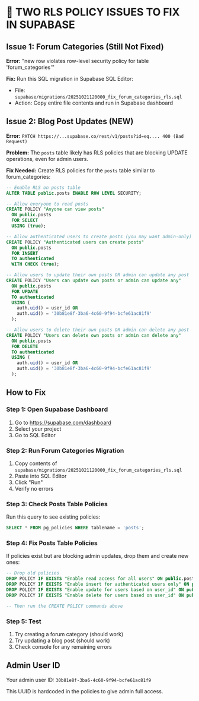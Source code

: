 # 🔴 TWO RLS POLICY ISSUES TO FIX IN SUPABASE

## Issue 1: Forum Categories (Still Not Fixed)
**Error:** "new row violates row-level security policy for table 'forum_categories'"

**Fix:** Run this SQL migration in Supabase SQL Editor:
- File: `supabase/migrations/20251021120000_fix_forum_categories_rls.sql`
- Action: Copy entire file contents and run in Supabase dashboard

## Issue 2: Blog Post Updates (NEW)
**Error:** `PATCH https://...supabase.co/rest/v1/posts?id=eq.... 400 (Bad Request)`

**Problem:** The `posts` table likely has RLS policies that are blocking UPDATE operations, even for admin users.

**Fix Needed:** Create RLS policies for the `posts` table similar to forum_categories:

```sql
-- Enable RLS on posts table
ALTER TABLE public.posts ENABLE ROW LEVEL SECURITY;

-- Allow everyone to read posts
CREATE POLICY "Anyone can view posts"
  ON public.posts
  FOR SELECT
  USING (true);

-- Allow authenticated users to create posts (you may want admin-only)
CREATE POLICY "Authenticated users can create posts"
  ON public.posts
  FOR INSERT
  TO authenticated
  WITH CHECK (true);

-- Allow users to update their own posts OR admin can update any post
CREATE POLICY "Users can update own posts or admin can update any"
  ON public.posts
  FOR UPDATE
  TO authenticated
  USING (
    auth.uid() = user_id OR 
    auth.uid() = '30b81e8f-3ba6-4c60-9f94-bcfe61ac81f9'
  );

-- Allow users to delete their own posts OR admin can delete any post
CREATE POLICY "Users can delete own posts or admin can delete any"
  ON public.posts
  FOR DELETE
  TO authenticated
  USING (
    auth.uid() = user_id OR 
    auth.uid() = '30b81e8f-3ba6-4c60-9f94-bcfe61ac81f9'
  );
```

## How to Fix

### Step 1: Open Supabase Dashboard
1. Go to https://supabase.com/dashboard
2. Select your project
3. Go to SQL Editor

### Step 2: Run Forum Categories Migration
1. Copy contents of `supabase/migrations/20251021120000_fix_forum_categories_rls.sql`
2. Paste into SQL Editor
3. Click "Run"
4. Verify no errors

### Step 3: Check Posts Table Policies
Run this query to see existing policies:
```sql
SELECT * FROM pg_policies WHERE tablename = 'posts';
```

### Step 4: Fix Posts Table Policies
If policies exist but are blocking admin updates, drop them and create new ones:
```sql
-- Drop old policies
DROP POLICY IF EXISTS "Enable read access for all users" ON public.posts;
DROP POLICY IF EXISTS "Enable insert for authenticated users only" ON public.posts;
DROP POLICY IF EXISTS "Enable update for users based on user_id" ON public.posts;
DROP POLICY IF EXISTS "Enable delete for users based on user_id" ON public.posts;

-- Then run the CREATE POLICY commands above
```

### Step 5: Test
1. Try creating a forum category (should work)
2. Try updating a blog post (should work)
3. Check console for any remaining errors

## Admin User ID
Your admin user ID: `30b81e8f-3ba6-4c60-9f94-bcfe61ac81f9`

This UUID is hardcoded in the policies to give admin full access.
